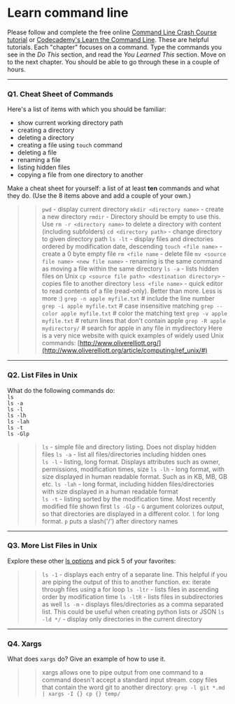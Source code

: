 # Learn command line

Please follow and complete the free online [Command Line Crash Course
tutorial](https://web.archive.org/web/20160708171659/http://cli.learncodethehardway.org/book/) or [Codecademy's Learn the Command Line](https://www.codecademy.com/learn/learn-the-command-line). These are helpful tutorials. Each "chapter" focuses on a command. Type the commands you see in the _Do This_ section, and read the _You Learned This_ section. Move on to the next chapter. You should be able to go through these in a couple of hours.

---

### Q1.  Cheat Sheet of Commands  

Here's a list of items with which you should be familiar:  
* show current working directory path
* creating a directory
* deleting a directory
* creating a file using `touch` command
* deleting a file
* renaming a file
* listing hidden files
* copying a file from one directory to another

Make a cheat sheet for yourself: a list of at least **ten** commands and what they do.  (Use the 8 items above and add a couple of your own.)  

>> `pwd` - display current directory
 `mkdir <directory name>` - create a new directory
 `rmdir` - Directory should be empty to use this. Use `rm -r <directory name>` to delete a directory with content (including subfolders)
 `cd <directory path>` - change directory to given directory path
 `ls -lt` - display files and directories ordered by modification date, descending
 `touch <file name>` - create a 0 byte empty file
 `rm <file name` - delete file
 `mv <source file name> <new file name>` - renaming is the same command as moving a file within the same directory
 `ls -a` - lists hidden files on Unix
 `cp <source file path> <destination directory>` - copies file to another directory
 `less <file name>` - quick editor to read contents of a file (read-only). Better than more. Less is more :)
 `grep -n apple myfile.txt`      # include the line number
 `grep -i apple myfile.txt`       # case insensitive matching
 `grep --color apple myfile.txt`  # color the matching text
 `grep -v apple myfile.txt`	# return lines that don't contain apple
 `grep -R apple mydirectory/`	# search for apple in any file in mydirectory
 Here is a very nice website with quick examples of widely used Unix commands: [http://www.oliverelliott.org/](http://www.oliverelliott.org/article/computing/ref_unix/#)
---

### Q2.  List Files in Unix   

What do the following commands do:  
`ls`  
`ls -a`  
`ls -l`  
`ls -lh`  
`ls -lah`  
`ls -t`  
`ls -Glp`  

>> `ls` - simple file and directory listing. Does not display hidden files
>> `ls -a` - list all files/directories including hidden ones  
`ls -l` - listing, long format. Displays attributes such as owner, permissions, modification times, size
`ls -lh`  - long format, with size displayed in human readable format. Such as in KB, MB, GB etc.
`ls -lah` - long format, including hidden files/directories with size displayed in a human readable format  
`ls -t`  - listing sorted by the modification time. Most recently modified file shown first
`ls -Glp` - `G` argument colorizes output, so that directories are displayed in a different color. `l` for long format. `p` puts a slash('/') after directory names


---

### Q3.  More List Files in Unix  

Explore these other [ls options](http://www.techonthenet.com/unix/basic/ls.php) and pick 5 of your favorites:

>> `ls -1` - displays each entry of a separate line. This helpful if you are piping the output of this to another function. ex: iterate through files using a for loop
`ls -ltr` - lists files in ascending order by modification time
`ls -ltR` - lists files in subdirectories as well
`ls -m` - displays files/directories as a comma separated list. This could be useful when creating python lists or JSON
`ls -ld */` - display only directories in the current directory

---

### Q4.  Xargs   

What does `xargs` do? Give an example of how to use it.

> > xargs allows one to pipe output from one command to a command doesn't accept a standard input stream.
copy files that contain the word git to another directory:
`grep -l git *.md | xargs -I {} cp {} temp/`
